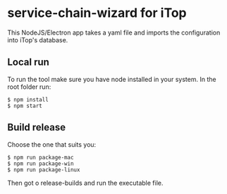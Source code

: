 # service-chain-wizard for iTop
This NodeJS/Electron app takes a yaml file and imports the configuration into iTop's database.

## Local run

To run the tool make sure you have node installed in your system. In the root folder run:

    $ npm install
    $ npm start

## Build release

Choose the one that suits you:

    $ npm run package-mac
    $ npm run package-win
    $ npm run package-linux

Then got o release-builds and run the executable file.


 